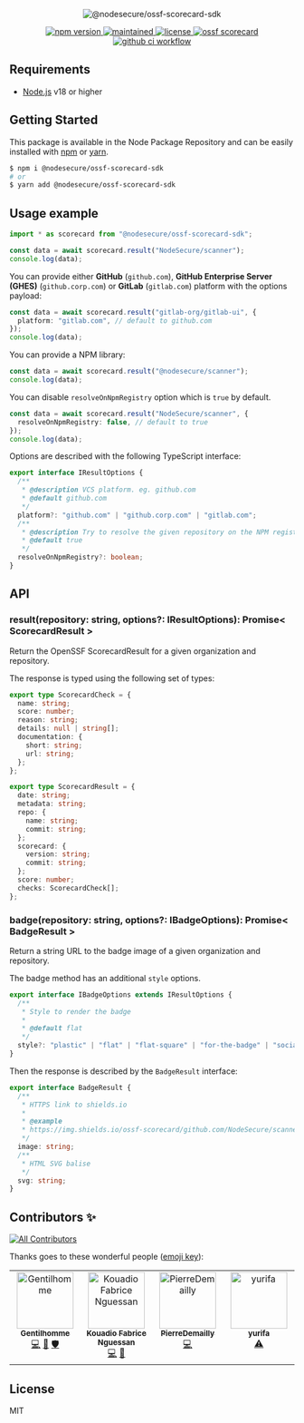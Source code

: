 <p align="center">
  <img src="https://github-production-user-asset-6210df.s3.amazonaws.com/4438263/265200624-394fd7a2-3824-4fd4-845a-b53d0c7a6352.jpg" alt="@nodesecure/ossf-scorecard-sdk">
</p>

<p align="center">
    <a href="https://github.com/NodeSecure/ossf-scorecard-sdk">
      <img src="https://img.shields.io/github/package-json/v/NodeSecure/ossf-scorecard-sdk?style=for-the-badge" alt="npm version">
    </a>
     <a href="https://github.com/NodeSecure/ossf-scorecard-sdk">
      <img src="https://img.shields.io/badge/Maintained%3F-yes-green.svg?style=for-the-badge" alt="maintained">
    </a>
    <a href="https://github.com/NodeSecure/ossf-scorecard-sdk">
      <img src="https://img.shields.io/github/license/NodeSecure/ossf-scorecard-sdk?style=for-the-badge" alt="license">
    </a>
    <a href="https://api.securityscorecards.dev/projects/github.com/NodeSecure/ossf-scorecard-sdk">
      <img src="https://api.securityscorecards.dev/projects/github.com/NodeSecure/ossf-scorecard-sdk/badge?style=for-the-badge" alt="ossf scorecard">
    </a>
    <a href="https://github.com/NodeSecure/vulnera/actions?query=workflow%3A%22Node.js+CI%22">
      <img src="https://img.shields.io/github/actions/workflow/status/NodeSecure/ossf-scorecard-sdk/main.yml?style=for-the-badge" alt="github ci workflow">
    </a>
</p>


## Requirements

- [Node.js](https://nodejs.org/en/) v18 or higher

## Getting Started

This package is available in the Node Package Repository and can be easily installed with [npm](https://docs.npmjs.com/getting-started/what-is-npm) or [yarn](https://yarnpkg.com).

```bash
$ npm i @nodesecure/ossf-scorecard-sdk
# or
$ yarn add @nodesecure/ossf-scorecard-sdk
```

## Usage example

```ts
import * as scorecard from "@nodesecure/ossf-scorecard-sdk";

const data = await scorecard.result("NodeSecure/scanner");
console.log(data);
```

You can provide either **GitHub** (`github.com`), **GitHub Enterprise Server (GHES)** (`github.corp.com`) or **GitLab** (`gitlab.com`) platform with the options payload:

```ts
const data = await scorecard.result("gitlab-org/gitlab-ui", {
  platform: "gitlab.com", // default to github.com
});
console.log(data);
```

You can provide a NPM library:
```ts
const data = await scorecard.result("@nodesecure/scanner");
console.log(data);
```

You can disable `resolveOnNpmRegistry` option which is `true` by default.

```ts
const data = await scorecard.result("NodeSecure/scanner", {
  resolveOnNpmRegistry: false, // default to true
});
console.log(data);
```
Options are described with the following TypeScript interface:

```ts
export interface IResultOptions {
  /**
   * @description VCS platform. eg. github.com
   * @default github.com
   */
  platform?: "github.com" | "github.corp.com" | "gitlab.com";
  /**
   * @description Try to resolve the given repository on the NPM registry if its not found on the given platform.
   * @default true
   */
  resolveOnNpmRegistry?: boolean;
}
```

## API

### result(repository: string, options?: IResultOptions): Promise< ScorecardResult >

Return the OpenSSF ScorecardResult for a given organization and repository.

The response is typed using the following set of types:

```ts
export type ScorecardCheck = {
  name: string;
  score: number;
  reason: string;
  details: null | string[];
  documentation: {
    short: string;
    url: string;
  };
};

export type ScorecardResult = {
  date: string;
  metadata: string;
  repo: {
    name: string;
    commit: string;
  };
  scorecard: {
    version: string;
    commit: string;
  };
  score: number;
  checks: ScorecardCheck[];
};
```

### badge(repository: string, options?: IBadgeOptions): Promise< BadgeResult >

Return a string URL to the badge image of a given organization and repository.

The badge method has an additional `style` options.

```ts
export interface IBadgeOptions extends IResultOptions {
  /**
   * Style to render the badge
   *
   * @default flat
   */
  style?: "plastic" | "flat" | "flat-square" | "for-the-badge" | "social";
}
```

Then the response is described by the `BadgeResult` interface:

```ts
export interface BadgeResult {
  /**
   * HTTPS link to shields.io
   *
   * @example
   * https://img.shields.io/ossf-scorecard/github.com/NodeSecure/scanner?label=openssf%20scorecard&style=flat
   */
  image: string;
  /**
   * HTML SVG balise
   */
  svg: string;
}
```

## Contributors ✨

<!-- ALL-CONTRIBUTORS-BADGE:START - Do not remove or modify this section -->
[![All Contributors](https://img.shields.io/badge/all_contributors-4-orange.svg?style=flat-square)](#contributors-)
<!-- ALL-CONTRIBUTORS-BADGE:END -->

Thanks goes to these wonderful people ([emoji key](https://allcontributors.org/docs/en/emoji-key)):

<!-- ALL-CONTRIBUTORS-LIST:START - Do not remove or modify this section -->
<!-- prettier-ignore-start -->
<!-- markdownlint-disable -->
<table>
  <tbody>
    <tr>
      <td align="center" valign="top" width="14.28%"><a href="https://www.linkedin.com/in/thomas-gentilhomme/"><img src="https://avatars.githubusercontent.com/u/4438263?v=4?s=100" width="100px;" alt="Gentilhomme"/><br /><sub><b>Gentilhomme</b></sub></a><br /><a href="https://github.com/NodeSecure/ossf-scorecard-sdk/commits?author=fraxken" title="Code">💻</a> <a href="https://github.com/NodeSecure/ossf-scorecard-sdk/pulls?q=is%3Apr+reviewed-by%3Afraxken" title="Reviewed Pull Requests">👀</a> <a href="#security-fraxken" title="Security">🛡️</a></td>
      <td align="center" valign="top" width="14.28%"><a href="https://github.com/fabnguess"><img src="https://avatars.githubusercontent.com/u/72697416?v=4?s=100" width="100px;" alt="Kouadio Fabrice Nguessan"/><br /><sub><b>Kouadio Fabrice Nguessan</b></sub></a><br /><a href="https://github.com/NodeSecure/ossf-scorecard-sdk/commits?author=fabnguess" title="Code">💻</a> <a href="https://github.com/NodeSecure/ossf-scorecard-sdk/commits?author=fabnguess" title="Documentation">📖</a></td>
      <td align="center" valign="top" width="14.28%"><a href="https://github.com/PierreDemailly"><img src="https://avatars.githubusercontent.com/u/39910767?v=4?s=100" width="100px;" alt="PierreDemailly"/><br /><sub><b>PierreDemailly</b></sub></a><br /><a href="https://github.com/NodeSecure/ossf-scorecard-sdk/commits?author=PierreDemailly" title="Code">💻</a></td>
      <td align="center" valign="top" width="14.28%"><a href="https://github.com/abbesAlexandre"><img src="https://avatars.githubusercontent.com/u/34767221?v=4?s=100" width="100px;" alt="yurifa"/><br /><sub><b>yurifa</b></sub></a><br /><a href="https://github.com/NodeSecure/ossf-scorecard-sdk/commits?author=abbesAlexandre" title="Tests">⚠️</a></td>
    </tr>
  </tbody>
</table>

<!-- markdownlint-restore -->
<!-- prettier-ignore-end -->

<!-- ALL-CONTRIBUTORS-LIST:END -->

## License

MIT
